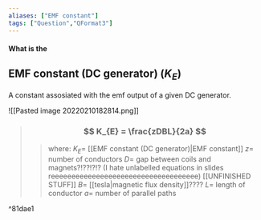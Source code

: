 ```yaml
---
aliases: ["EMF constant"]
tags: ["Question","QFormat3"]
---
```


#### What is the
## EMF constant (DC generator) ($K_{E}$)
A constant assosiated with the emf output of a given DC generator.

![[Pasted image 20220210182814.png]]

> ### $$ K_{E} = \frac{zDBL}{2a} $$ 
>> where:
>> $K_{E}=$ [[EMF constant (DC generator)|EMF constant]]
>> $z=$ number of conductors
>> $D=$ gap between coils and magnets?!??!?!? (I hate unlabelled equations in slides reeeeeeeeeeeeeeeeeeeeeeeeeeeeeeeeeeee) [[UNFINISHED STUFF]]
>> $B=$ [[tesla|magnetic flux density]]????
>> $L=$ length of conductor
>> $a=$ number of parallel paths

^81dae1

